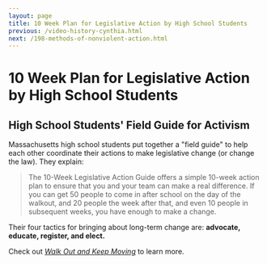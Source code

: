 ```yaml
---
layout: page
title: 10 Week Plan for Legislative Action by High School Students
previous: /video-history-cynthia.html
next: /198-methods-of-nonviolent-action.html
---
```


10 Week Plan for Legislative Action by High School Students
=================
## High School Students' Field Guide for Activism


Massachusetts high school students put together a "field guide" to help each other coordinate their actions to make legislative change (or change the law). They explain:

> The 10-Week Legislative Action Guide offers a simple 10-week action plan to ensure that you and your team can make a real difference. If you can get 50 people to come in after school on the day of the walkout, and 20 people the week after that, and even 10 people in subsequent weeks, you have enough to make a change.

Their four tactics for bringing about long-term change are: **advocate, educate, register, and elect.**

Check out [*Walk Out and Keep Moving*](https://drive.google.com/file/d/1Io_i1kCYeOvGIEWT1qXMGtcwbXmQ-l_j/view) to learn more.
